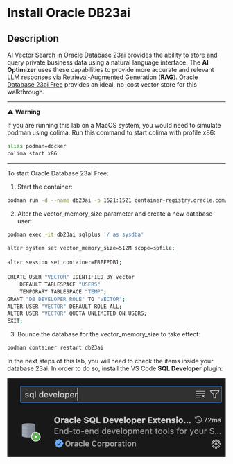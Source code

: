 # Install Oracle DB23ai

<!-- spell-checker:ignore streamlit, venv -->

## Description

AI Vector Search in Oracle Database 23ai provides the ability to store and query private business data using a natural language interface. The **AI Optimizer** uses these capabilities to provide more accurate and relevant LLM responses via Retrieval-Augmented Generation (**RAG**). [Oracle Database 23ai Free](https://www.oracle.com/uk/database/free/get-started) provides an ideal, no-cost vector store for this walkthrough.

---

⚠️ **Warning**

If you are running this lab on a MacOS system, you would need to simulate podman using colima. Run this command to start colima with profile x86:

```bash
alias podman=docker 
colima start x86
```

---

To start Oracle Database 23ai Free:

1. Start the container:

```bash
podman run -d --name db23ai -p 1521:1521 container-registry.oracle.com/database/free:23.7.0.0-amd64
```

2. Alter the vector_memory_size parameter and create a new database user:

```bash
podman exec -it db23ai sqlplus '/ as sysdba'
```

```bash
alter system set vector_memory_size=512M scope=spfile;

alter session set container=FREEPDB1;

CREATE USER "VECTOR" IDENTIFIED BY vector
    DEFAULT TABLESPACE "USERS"
    TEMPORARY TABLESPACE "TEMP";
GRANT "DB_DEVELOPER_ROLE" TO "VECTOR";
ALTER USER "VECTOR" DEFAULT ROLE ALL;
ALTER USER "VECTOR" QUOTA UNLIMITED ON USERS;
EXIT;
```

3. Bounce the database for the vector_memory_size to take effect:

```bash
podman container restart db23ai
```

In the next steps of this lab, you will need to check the items inside your database 23ai. In order to do so, install the VS Code **SQL Developer** plugin:

![sql-developer-plugin](images/sql-developer-plugin.png)